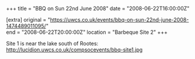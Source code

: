 +++
title = "BBQ on Sun 22nd June 2008"
date = "2008-06-22T16:00:00Z"

[extra]
original = "https://uwcs.co.uk/events/bbq-on-sun-22nd-june-2008-1474489011095/"    
end = "2008-06-22T20:00:00Z"
location = "Barbeque Site 2"
+++

Site 1 is near the lake south of Rootes: http://lucidion.uwcs.co.uk/compsocevents/bbq-site1.jpg


